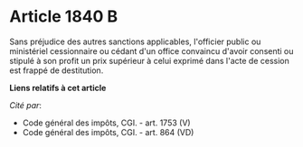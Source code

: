 # Article 1840 B

Sans préjudice des autres sanctions applicables, l'officier public ou ministériel cessionnaire ou cédant d'un office
convaincu d'avoir consenti ou stipulé à son profit un prix supérieur à celui exprimé dans l'acte de cession est frappé de
destitution.

**Liens relatifs à cet article**

_Cité par_:

  - Code général des impôts, CGI. - art. 1753 (V)
  - Code général des impôts, CGI. - art. 864 (VD)
